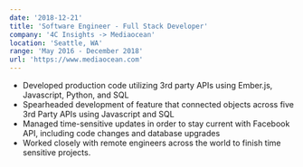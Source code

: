 ```yaml
---
date: '2018-12-21'
title: 'Software Engineer - Full Stack Developer'
company: '4C Insights -> Mediaocean'
location: 'Seattle, WA'
range: 'May 2016 - December 2018'
url: 'https://www.mediaocean.com'
---
```


- Developed production code utilizing 3rd party APIs using Ember.js, Javascript, Python, and SQL
- Spearheaded development of feature that connected objects across five 3rd Party APIs using Javascript and SQL
- Managed time-sensitive updates in order to stay current with Facebook API, including code changes and database upgrades
- Worked closely with remote engineers across the world to finish time sensitive projects.

